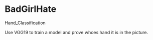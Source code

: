 # BadGirlHate
Hand_Classification

Use VGG19 to train a model and prove whoes hand it is in the picture.
